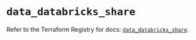 # `data_databricks_share`

Refer to the Terraform Registry for docs: [`data_databricks_share`](https://registry.terraform.io/providers/databricks/databricks/1.50.0/docs/data-sources/share).
